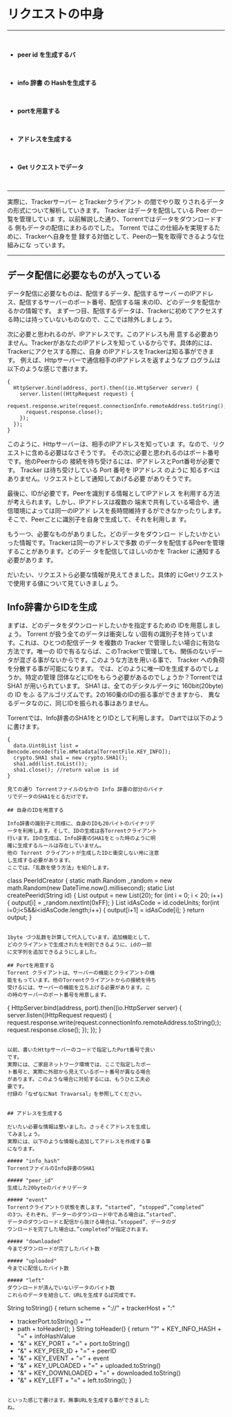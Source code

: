 # リクエストの中身
<hr>
<br>

* **peer id を生成するバ**

<br>

* **info 辞書 の Hashを生成する**

<br>

* **portを用意する**

<br>

* **アドレスを生成する**

<br>

* **Get リクエストでデータ**

<br>

<hr>

実際に、Trackerサーバー とTrackerクライアント の間でやり取
りされるデータの形式について解析していきます。
Tracker はデータを配信している Peer の一覧を管理していま
す。以前解説した通り、Torrentではデータをダウンロードする
側もデータの配信にまわるのでした。
Torrent ではこの仕組みを実現するために、Trackerへ自身を登
録する対価として、Peerの一覧を取得できるような仕組みにな
っています。

<hr>


## データ配信に必要なものが入っている

データ配信に必要なものは、配信するデータ、配信するサーバ
ーのIPアドレス、配信するサーバーのポート番号、配信する端
末のID、どのデータを配信かるかの情報です。
まず一つ目、配信するデータは、Trackerに初めてアクセスす
る時には持っていないものなので、ここでは除外しましょう。

次に必要と思われるのが、IPアドレスです。このアドレスも用
意する必要ありません。TrackerがあなたのIPアドレスを知って
いるからです。具体的には、Trackerにアクセスする際に、自身
のIPアドレスをTrackerは知る事ができます。
例えば、Httpサーバーで通信相手のIPアドレスを返すようなプ
ログラムは以下のような感じで書けます。

```
{
  HttpServer.bind(address, port).then((io.HttpServer server) {
    server.listen((HttpRequest request) {
      request.response.write(request.connectionInfo.remoteAddress.toString(););
      request.response.close();
    });
  });
}
```

このように、Httpサーバーは、相手のIPアドレスを知っていま
す。なので、リクエストに含める必要はなさそうです。
その次に必要と思われるのはポート番号です。他のPeerからの
接続を待ち受けるには、IPアドレスとPort番号が必要です。
Tracker は待ち受けしている Port 番号を IPアドレス のように
知るすべはありません。リクエストとして通知してあげる必要
がありそうです。

最後に、IDが必要です。Peerを識別する情報としてIPアドレス
を利用する方法が考えられます。しかし、IPアドレスは複数の
端末で共有している場合や、通信環境によっては同一のIPアド
レスを長時間維持するができなかったりします。
そこで、Peerごとに識別子を自身で生成して、それを利用しま
す。

もう一つ、必要なものがありました。どのデータをダウンロー
ドしたいかといった情報です。Trackerは同一のアドレスで多数
のデータを配信するPeerを管理することがあります。どのデー
タを配信してほしいのかを Tracker に通知する必要がありま
す。

だいたい、リクエストら必要な情報が見えてきました。具体的
にGetリクエストで使用する値について見ていきましょう。


## Info辞書からIDを生成

まずは、どのデータをダウンロードしたいかを指定するための
IDを用意しましょう。 Torrent が扱う全てのデータは衝突しな
い固有の識別子を持っています。これは、ひとつの配信データ
を複数の Tracker で管理したい場合に有効な方法です。唯一の
IDで有るならば、このTrackerで管理しても、関係のないデー
タが混ざる事がないからです。このような方法を用いる事で、
Tracker への負荷を分散する事が可能になります。
では、どのように唯一IDを生成するのでしょうか。特定の管理
団体などにIDをもらう必要があるのでしょうか？Torrentでは
SHA1 が用いられています。
SHA1 は、全てのデシタルデータに 160bit(20byte) の ID をふ
るアルゴリズムです。2の160乗のIDの振る事ができますから、
異なるデータなのに、同じIDを振られる事はありません。

Torrentでは、Info辞書のSHA1をとりIDとして利用します。
Dartでは以下のように書けます。

```
{
  data.Uint8List list = Bencode.encode(file.mMetadata[TorrentFile.KEY_INFO]);
  crypto.SHA1 sha1 = new crypto.SHA1();
  sha1.add(list.toList());
  sha1.close(); //return value is id
}

見ての通り Torrentファイルのなかの Info 辞書の部分のバイナ
リでデータのSHA1をとるだけです。

## 自身のIDを用意する

Info辞書の識別子と同様に、自身のIDも20バイトのバイナリデ
ータを利用します。そして、IDの生成は各Torrentクライアント
行います。IDの生成は、Info辞書のSHA1をとった時のように明
確に生成するルールは存在していません。
他の Torrent クライアントが生成したIDと衝突しない用に注意
し生成する必要があります。
ここでは、「乱数を使う方法」を紹介します。

```
class PeerIdCreator {
  static math.Random _random = new math.Random(new DateTime.now().millisecond);
  static List<int> createPeerid(String id) {
  List<int> output = new List<int>(20);
  for (int i = 0; i < 20; i++) {
    output[i] = _random.nextInt(0xFF);
  }
  List<int> idAsCode = id.codeUnits;
  for(int i=0;i<5&&i<idAsCode.length;i++) {
    output[i+1] = idAsCode[i];
  }
  return output;
}
```

1byte づつ乱数を計算して代入しています。追加機能として、
どのクライアントで生成されたを判別できるように、idの一部
に文字列を追加できるようにしました。

## Portを用意する
Torrent クライアントは、サーバーの機能とクライアントの機
能をもっています。他のTorrentクライアントからの接続を待ち
受けるには、サーバーの機能を立ち上げる必要があります。こ
の時のサーバーのポート番号を用意します。

```
{
  HttpServer.bind(address, port).then((io.HttpServer server) {
    server.listen((HttpRequest request) {
      request.response.write(request.connectionInfo.remoteAddress.toString(););
      request.response.close();
    });
  });
}
```

以前、書いたHttpサーバーのコードで指定したPort番号で良い
です。
実際には、ご家庭ネットワーク環境では、ここで指定したポー
ト番号と、実際に外部から見えているポート番号が異なる場合
があります。このような場合に対処するには、もうひと工夫必
要です。
付録の「なぜなにNat Travarsal」を参照してください。


## アドレスを生成する

だいたい必要な情報は整いました。さっそくアドレスを生成し
てみましょう。
実際には、以下のような情報も追加してアドレスを作成する事
になります。

##### "info_hash"
TorrentファイルのInfo辞書のSHA1

##### "peer_id"
生成した20byteのバイナリデータ

##### "event"
Torrentクライアントり状態を表します。“started”, “stopped”,”completed”
の3つ。それぞれ、データーのダウンロード中である場合は、”started”、
データのダウンロードと配信から抜ける場合は、”stopped”、データのダ
ウンロードを完了した場合は、”completed”が指定されます。

##### "downloaded"
今までダウンロードが完了したバイト数

##### "uploaded"
今までに配信したバイト数

##### "left"
ダウンロードが済んでいないデータのバイト数
これらのデータを結合して、URLを生成するば完成です。
```

String toString() {
return scheme + "://" + trackerHost + ":"
+ trackerPort.toString() + ""
+ path + toHeader();
}
String toHeader() {
return "?" + KEY_INFO_HASH + "=" + infoHashValue
+ "&" + KEY_PORT + "=" + port.toString()
+ "&" + KEY_PEER_ID + "=" + peerID
+ "&" + KEY_EVENT + "=" + event
+ "&" + KEY_UPLOADED + "=" + uploaded.toString()
+ "&" + KEY_DOWNLOADED + "=" + downloaded.toString()
+ "&" + KEY_LEFT + "=" + left.toString();
}
```

といった感じで書けます。無事URLを生成する事ができました
ね。